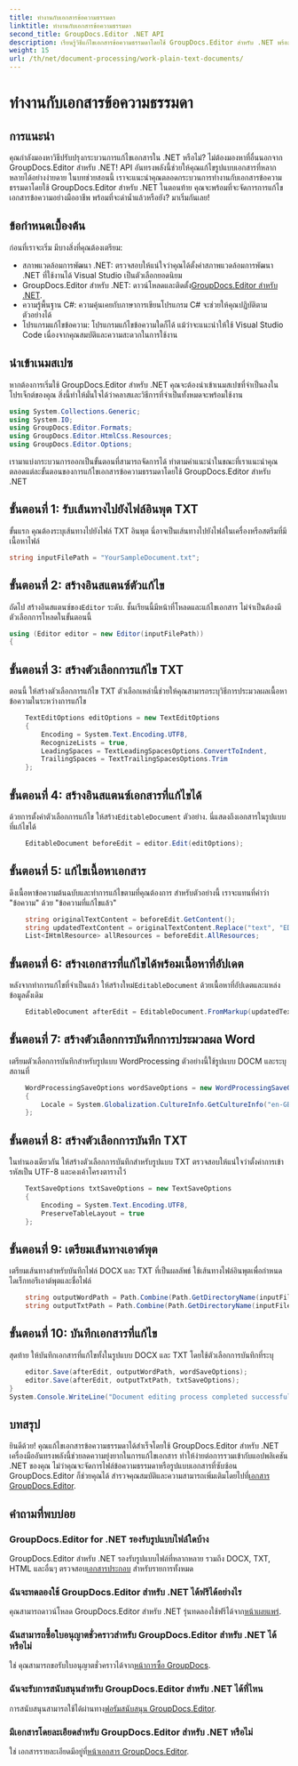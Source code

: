 ```yaml
---
title: ทำงานกับเอกสารข้อความธรรมดา
linktitle: ทำงานกับเอกสารข้อความธรรมดา
second_title: GroupDocs.Editor .NET API
description: เรียนรู้วิธีแก้ไขเอกสารข้อความธรรมดาโดยใช้ GroupDocs.Editor สำหรับ .NET พร้อมคำแนะนำทีละขั้นตอนของเรา ลดความซับซ้อนของกระบวนการแก้ไขเอกสาร .NET ของคุณ
weight: 15
url: /th/net/document-processing/work-plain-text-documents/
---
```


# ทำงานกับเอกสารข้อความธรรมดา

## การแนะนำ
คุณกำลังมองหาวิธีปรับปรุงกระบวนการแก้ไขเอกสารใน .NET หรือไม่? ไม่ต้องมองหาที่อื่นนอกจาก GroupDocs.Editor สำหรับ .NET! API อันทรงพลังนี้ช่วยให้คุณแก้ไขรูปแบบเอกสารที่หลากหลายได้อย่างง่ายดาย ในบทช่วยสอนนี้ เราจะแนะนำคุณตลอดกระบวนการทำงานกับเอกสารข้อความธรรมดาโดยใช้ GroupDocs.Editor สำหรับ .NET ในตอนท้าย คุณจะพร้อมที่จะจัดการการแก้ไขเอกสารข้อความอย่างมืออาชีพ พร้อมที่จะดำน้ำแล้วหรือยัง? มาเริ่มกันเลย!
## ข้อกำหนดเบื้องต้น
ก่อนที่เราจะเริ่ม มีบางสิ่งที่คุณต้องเตรียม:
- สภาพแวดล้อมการพัฒนา .NET: ตรวจสอบให้แน่ใจว่าคุณได้ตั้งค่าสภาพแวดล้อมการพัฒนา .NET ที่ใช้งานได้ Visual Studio เป็นตัวเลือกยอดนิยม
-  GroupDocs.Editor สำหรับ .NET: ดาวน์โหลดและติดตั้ง[GroupDocs.Editor สำหรับ .NET](https://releases.groupdocs.com/editor/net/).
- ความรู้พื้นฐาน C#: ความคุ้นเคยกับภาษาการเขียนโปรแกรม C# จะช่วยให้คุณปฏิบัติตามตัวอย่างได้
- โปรแกรมแก้ไขข้อความ: โปรแกรมแก้ไขข้อความใดก็ได้ แม้ว่าจะแนะนำให้ใช้ Visual Studio Code เนื่องจากคุณสมบัติและความสะดวกในการใช้งาน
## นำเข้าเนมสเปซ
หากต้องการเริ่มใช้ GroupDocs.Editor สำหรับ .NET คุณจะต้องนำเข้าเนมสเปซที่จำเป็นลงในโปรเจ็กต์ของคุณ สิ่งนี้ทำให้มั่นใจได้ว่าคลาสและวิธีการที่จำเป็นทั้งหมดจะพร้อมใช้งาน
```csharp
using System.Collections.Generic;
using System.IO;
using GroupDocs.Editor.Formats;
using GroupDocs.Editor.HtmlCss.Resources;
using GroupDocs.Editor.Options;
```
เรามาแบ่งกระบวนการออกเป็นขั้นตอนที่สามารถจัดการได้ ทำตามคำแนะนำในขณะที่เราแนะนำคุณตลอดแต่ละขั้นตอนของการแก้ไขเอกสารข้อความธรรมดาโดยใช้ GroupDocs.Editor สำหรับ .NET
## ขั้นตอนที่ 1: รับเส้นทางไปยังไฟล์อินพุต TXT
ขั้นแรก คุณต้องระบุเส้นทางไปยังไฟล์ TXT อินพุต นี่อาจเป็นเส้นทางไปยังไฟล์ในเครื่องหรือสตรีมที่มีเนื้อหาไฟล์
```csharp
string inputFilePath = "YourSampleDocument.txt";
```
## ขั้นตอนที่ 2: สร้างอินสแตนซ์ตัวแก้ไข
 ถัดไป สร้างอินสแตนซ์ของ`Editor` ระดับ. ชั้นเรียนนี้มีหน้าที่โหลดและแก้ไขเอกสาร ไม่จำเป็นต้องมีตัวเลือกการโหลดในขั้นตอนนี้
```csharp
using (Editor editor = new Editor(inputFilePath))
{
```
## ขั้นตอนที่ 3: สร้างตัวเลือกการแก้ไข TXT
ตอนนี้ ให้สร้างตัวเลือกการแก้ไข TXT ตัวเลือกเหล่านี้ช่วยให้คุณสามารถระบุวิธีการประมวลผลเนื้อหาข้อความในระหว่างการแก้ไข
```csharp
    TextEditOptions editOptions = new TextEditOptions
    {
        Encoding = System.Text.Encoding.UTF8,
        RecognizeLists = true,
        LeadingSpaces = TextLeadingSpacesOptions.ConvertToIndent,
        TrailingSpaces = TextTrailingSpacesOptions.Trim
    };
```
## ขั้นตอนที่ 4: สร้างอินสแตนซ์เอกสารที่แก้ไขได้
 ด้วยการตั้งค่าตัวเลือกการแก้ไข ให้สร้าง`EditableDocument` ตัวอย่าง. นี่แสดงถึงเอกสารในรูปแบบที่แก้ไขได้
```csharp
    EditableDocument beforeEdit = editor.Edit(editOptions);
```
## ขั้นตอนที่ 5: แก้ไขเนื้อหาเอกสาร
ดึงเนื้อหาข้อความต้นฉบับและทำการแก้ไขตามที่คุณต้องการ สำหรับตัวอย่างนี้ เราจะแทนที่คำว่า "ข้อความ" ด้วย "ข้อความที่แก้ไขแล้ว"
```csharp
    string originalTextContent = beforeEdit.GetContent();
    string updatedTextContent = originalTextContent.Replace("text", "EDITED text");
    List<IHtmlResource> allResources = beforeEdit.AllResources;
```
## ขั้นตอนที่ 6: สร้างเอกสารที่แก้ไขได้พร้อมเนื้อหาที่อัปเดต
 หลังจากทำการแก้ไขที่จำเป็นแล้ว ให้สร้างใหม่`EditableDocument` ด้วยเนื้อหาที่อัปเดตและแหล่งข้อมูลดั้งเดิม
```csharp
    EditableDocument afterEdit = EditableDocument.FromMarkup(updatedTextContent, allResources);
```
## ขั้นตอนที่ 7: สร้างตัวเลือกการบันทึกการประมวลผล Word
เตรียมตัวเลือกการบันทึกสำหรับรูปแบบ WordProcessing ตัวอย่างนี้ใช้รูปแบบ DOCM และระบุสถานที่
```csharp
    WordProcessingSaveOptions wordSaveOptions = new WordProcessingSaveOptions(WordProcessingFormats.Docm)
    {
        Locale = System.Globalization.CultureInfo.GetCultureInfo("en-GB")
    };
```
## ขั้นตอนที่ 8: สร้างตัวเลือกการบันทึก TXT
ในทำนองเดียวกัน ให้สร้างตัวเลือกการบันทึกสำหรับรูปแบบ TXT ตรวจสอบให้แน่ใจว่าตั้งค่าการเข้ารหัสเป็น UTF-8 และคงเค้าโครงตารางไว้
```csharp
    TextSaveOptions txtSaveOptions = new TextSaveOptions
    {
        Encoding = System.Text.Encoding.UTF8,
        PreserveTableLayout = true
    };
```
## ขั้นตอนที่ 9: เตรียมเส้นทางเอาต์พุต
เตรียมเส้นทางสำหรับบันทึกไฟล์ DOCX และ TXT ที่เป็นผลลัพธ์ ใช้เส้นทางไฟล์อินพุตเพื่อกำหนดไดเร็กทอรีเอาต์พุตและชื่อไฟล์
```csharp
    string outputWordPath = Path.Combine(Path.GetDirectoryName(inputFilePath), Path.GetFileNameWithoutExtension(inputFilePath) + ".docm");
    string outputTxtPath = Path.Combine(Path.GetDirectoryName(inputFilePath), Path.GetFileNameWithoutExtension(inputFilePath) + ".txt");
```
## ขั้นตอนที่ 10: บันทึกเอกสารที่แก้ไข
สุดท้าย ให้บันทึกเอกสารที่แก้ไขทั้งในรูปแบบ DOCX และ TXT โดยใช้ตัวเลือกการบันทึกที่ระบุ
```csharp
    editor.Save(afterEdit, outputWordPath, wordSaveOptions);
    editor.Save(afterEdit, outputTxtPath, txtSaveOptions);
}
System.Console.WriteLine("Document editing process completed successfully!");
```
## บทสรุป
 ยินดีด้วย! คุณแก้ไขเอกสารข้อความธรรมดาได้สำเร็จโดยใช้ GroupDocs.Editor สำหรับ .NET เครื่องมืออันทรงพลังนี้ช่วยลดความยุ่งยากในการแก้ไขเอกสาร ทำให้ง่ายต่อการรวมเข้ากับแอปพลิเคชัน .NET ของคุณ ไม่ว่าคุณจะจัดการไฟล์ข้อความธรรมดาหรือรูปแบบเอกสารที่ซับซ้อน GroupDocs.Editor ก็ช่วยคุณได้ สำรวจคุณสมบัติและความสามารถเพิ่มเติมโดยไปที่[เอกสาร GroupDocs.Editor](https://tutorials.groupdocs.com/editor/net/).
## คำถามที่พบบ่อย
### GroupDocs.Editor for .NET รองรับรูปแบบไฟล์ใดบ้าง
 GroupDocs.Editor สำหรับ .NET รองรับรูปแบบไฟล์ที่หลากหลาย รวมถึง DOCX, TXT, HTML และอื่นๆ ตรวจสอบ[เอกสารประกอบ](https://tutorials.groupdocs.com/editor/net/) สำหรับรายการทั้งหมด
### ฉันจะทดลองใช้ GroupDocs.Editor สำหรับ .NET ได้ฟรีได้อย่างไร
 คุณสามารถดาวน์โหลด GroupDocs.Editor สำหรับ .NET รุ่นทดลองใช้ฟรีได้จาก[หน้าเผยแพร่](https://releases.groupdocs.com/).
### ฉันสามารถซื้อใบอนุญาตชั่วคราวสำหรับ GroupDocs.Editor สำหรับ .NET ได้หรือไม่
ใช่ คุณสามารถขอรับใบอนุญาตชั่วคราวได้จาก[หน้าการซื้อ GroupDocs](https://purchase.groupdocs.com/temporary-license/).
### ฉันจะรับการสนับสนุนสำหรับ GroupDocs.Editor สำหรับ .NET ได้ที่ไหน
 การสนับสนุนสามารถใช้ได้ผ่านทาง[ฟอรัมสนับสนุน GroupDocs.Editor](https://forum.groupdocs.com/c/editor/20).
### มีเอกสารโดยละเอียดสำหรับ GroupDocs.Editor สำหรับ .NET หรือไม่
 ใช่ เอกสารรายละเอียดมีอยู่ที่[หน้าเอกสาร GroupDocs.Editor](https://tutorials.groupdocs.com/editor/net/).